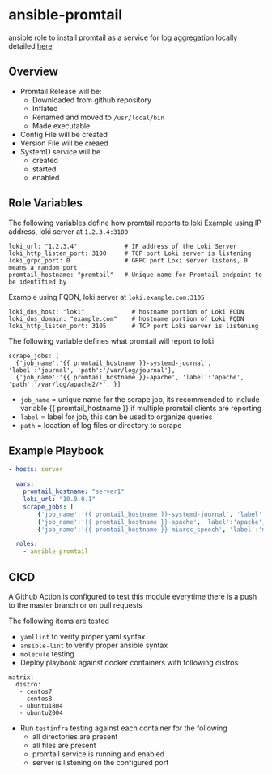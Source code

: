 # ansible-promtail
ansible role to install promtail as a service for log aggregation locally detailed [here](https://grafana.com/docs/loki/latest/installation/local/)

## Overview
 - Promtail Release will be:
    - Downloaded from github repository
    - Inflated
    - Renamed and moved to `/usr/local/bin`
    - Made executable
 - Config File will be created
 - Version File will be creaed
 - SystemD service will be
    - created
    - started
    - enabled

## Role Variables
The following variables define how promtail reports to loki
Example using IP address, loki server at `1.2.3.4:3100`
```
loki_url: "1.2.3.4"             # IP address of the Loki Server
loki_http_listen_port: 3100     # TCP port Loki server is listening
loki_grpc_port: 0               # GRPC port Loki server listens, 0 means a random port
promtail_hostname: "promtail"   # Unique name for Promtail endpoint to be identified by
```
Example using FQDN, loki server at `loki.example.com:3105`
```
loki_dns_host: "loki"             # hostname portion of Loki FQDN
loki_dns_domain: "example.com"    # hostname portion of Loki FQDN
loki_http_listen_port: 3105       # TCP port Loki server is listening
```

The following variable defines what promtail will report to loki
```
scrape_jobs: [
  {'job_name':'{{ promtail_hostname }}-systemd-journal', 'label':'journal', 'path':'/var/log/journal'},
  {'job_name':'{{ promtail_hostname }}-apache', 'label':'apache', 'path':'/var/log/apache2/*', }]
```

- `job_name` = unique name for the scrape job, its recommended to include variable {{ promtail_hostname }} if multiple promtail clients are reporting
- `label`    = label for job, this can be used to organize queries
- `path`     = location of log files or directory to scrape

## Example Playbook

```yaml
- hosts: server

  vars:
    promtail_hostname: "server1"
    loki_url: "10.0.0.1"
    scrape_jobs: [
        {'job_name':'{{ promtail_hostname }}-systemd-journal', 'label':'journal', 'path':'/var/log/journal'},
        {'job_name':'{{ promtail_hostname }}-apache', 'label':'apache', 'path':'/var/log/apache2/*', },
        {'job_name':'{{ promtail_hostname }}-miarec_speech', 'label':'miarec_speech', 'path':'/var/log/miarec_speech/*', }]

  roles:
    - ansible-promtail
```

## CICD
A Github Action is configured to test this module everytime there is a push to the master branch or on pull requests

The following items are tested
- `yamllint` to verify proper yaml syntax
- `ansible-lint` to verify proper ansible syntax
- `molecule` testing
- Deploy playbook against docker containers with following distros
```
matrix:
  distro:
   - centos7
   - centos8
   - ubuntu1804
   - ubuntu2004
```
- Run `testinfra` testing against each container for the following
  - all directories are present
  - all files are present
  - promtail service is running and enabled
  - server is listening on the configured port
